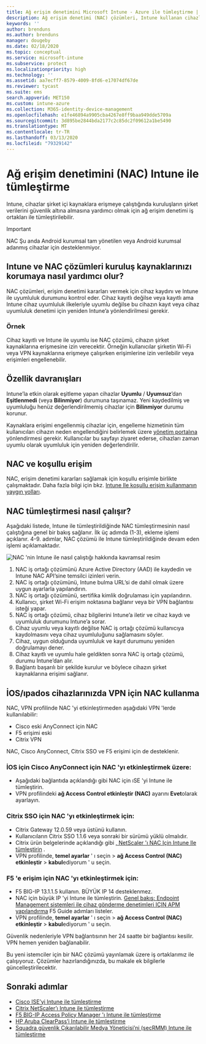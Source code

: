 ```yaml
---
title: Ağ erişim denetimini Microsoft Intune - Azure ile tümleştirme | Microsoft Docs
description: Ağ erişim denetimi (NAC) çözümleri, Intune kullanan cihazlarda kayıt ve uyumluluğu denetler. NAC bazı davranışları içerir ve koşullu erişim ile birlikte çalışabilir. Çözümü eklemek için adımlara bakın ve ortak çözümlerin bir listesini alın.
keywords: ''
author: brenduns
ms.author: brenduns
manager: dougeby
ms.date: 02/18/2020
ms.topic: conceptual
ms.service: microsoft-intune
ms.subservice: protect
ms.localizationpriority: high
ms.technology: ''
ms.assetid: aa7ecff7-8579-4009-8fd6-e17074df67de
ms.reviewer: tycast
ms.suite: ems
search.appverid: MET150
ms.custom: intune-azure
ms.collection: M365-identity-device-management
ms.openlocfilehash: e1fe46894a9905cba4267e8ff9baa949dde5709a
ms.sourcegitcommit: 3d895be2844bda2177c2c85dc2f09612a1be5490
ms.translationtype: MT
ms.contentlocale: tr-TR
ms.lasthandoff: 03/13/2020
ms.locfileid: "79329142"
---
```

# <a name="network-access-control-nac-integration-with-intune"></a>Ağ erişim denetimini (NAC) Intune ile tümleştirme

Intune, cihazlar şirket içi kaynaklara erişmeye çalıştığında kuruluşların şirket verilerini güvenlik altına almasına yardımcı olmak için ağ erişim denetimi iş ortakları ile tümleştirilebilir.

>[!IMPORTANT]
> NAC Şu anda Android kurumsal tam yönetilen veya Android kurumsal adanmış cihazlar için desteklenmiyor.

## <a name="how-do-intune-and-nac-solutions-help-protect-your-organization-resources"></a>Intune ve NAC çözümleri kuruluş kaynaklarınızı korumaya nasıl yardımcı olur?

NAC çözümleri, erişim denetimi kararları vermek için cihaz kaydını ve Intune ile uyumluluk durumunu kontrol eder. Cihaz kayıtlı değilse veya kayıtlı ama Intune cihaz uyumluluk ilkeleriyle uyumlu değilse bu cihazın kayıt veya cihaz uyumluluk denetimi için yeniden Intune’a yönlendirilmesi gerekir.

### <a name="example"></a>Örnek

Cihaz kayıtlı ve Intune ile uyumlu ise NAC çözümü, cihazın şirket kaynaklarına erişmesine izin verecektir. Örneğin kullanıcılar şirketin Wi-Fi veya VPN kaynaklarına erişmeye çalışırken erişimlerine izin verilebilir veya erişimleri engellenebilir.

## <a name="feature-behaviors"></a>Özellik davranışları

Intune’la etkin olarak eşitleme yapan cihazlar **Uyumlu** / **Uyumsuz**’dan **Eşitlenmedi** (veya **Bilinmiyor**) durumuna taşınamaz. Yeni kaydedilmiş ve uyumluluğu henüz değerlendirilmemiş cihazlar için **Bilinmiyor** durumu korunur.

Kaynaklara erişimi engellenmiş cihazlar için, engelleme hizmetinin tüm kullanıcıları cihazın neden engellendiğini belirlemek üzere [yönetim portalına](https://portal.manage.microsoft.com) yönlendirmesi gerekir.  Kullanıcılar bu sayfayı ziyaret ederse, cihazları zaman uyumlu olarak uyumluluk için yeniden değerlendirilir.

## <a name="nac-and-conditional-access"></a>NAC ve koşullu erişim

NAC, erişim denetimi kararları sağlamak için koşullu erişimle birlikte çalışmaktadır. Daha fazla bilgi için bkz. [Intune Ile koşullu erişim kullanmanın yaygın yolları](conditional-access-intune-common-ways-use.md).

## <a name="how-the-nac-integration-works"></a>NAC tümleştirmesi nasıl çalışır?

Aşağıdaki listede, Intune ile tümleştirildiğinde NAC tümleştirmesinin nasıl çalıştığına genel bir bakış sağlanır. İlk üç adımda (1-3), ekleme işlemi açıklanır. 4-9. adımlar, NAC çözümü ile Intune tümleştirildiğinde devam eden işlemi açıklamaktadır.

![NAC 'nin Intune ile nasıl çalıştığı hakkında kavramsal resim](./media/network-access-control-integrate/ca-intune-common-ways-2.png)

1. NAC iş ortağı çözümünü Azure Active Directory (AAD) ile kaydedin ve Intune NAC API’sine temsilci izinleri verin.
2. NAC iş ortağı çözümünü, Intune bulma URL’si de dahil olmak üzere uygun ayarlarla yapılandırın.
3. NAC iş ortağı çözümünü, sertifika kimlik doğrulaması için yapılandırın.
4. Kullanıcı, şirket Wi-Fi erişim noktasına bağlanır veya bir VPN bağlantısı isteği yapar.
5. NAC iş ortağı çözümü, cihaz bilgilerini Intune’a iletir ve cihaz kaydı ve uyumluluk durumunu Intune’a sorar.
6. Cihaz uyumlu veya kayıtlı değilse NAC iş ortağı çözümü kullanıcıya kaydolmasını veya cihaz uyumluluğunu sağlamasını söyler.
7. Cihaz, uygun olduğunda uyumluluk ve kayıt durumunu yeniden doğrulamayı dener.
8. Cihaz kayıtlı ve uyumlu hale geldikten sonra NAC iş ortağı çözümü, durumu Intune’dan alır.
9. Bağlantı başarılı bir şekilde kurulur ve böylece cihazın şirket kaynaklarına erişimi sağlanır.

## <a name="use-nac-for-vpn-on-your-iosipados-devices"></a>İOS/ıpados cihazlarınızda VPN için NAC kullanma  

NAC, VPN profilinde NAC 'yi etkinleştirmeden aşağıdaki VPN 'lerde kullanılabilir:

  - Cisco eski AnyConnect için NAC
  - F5 erişimi eski
  - Citrix VPN

NAC, Cisco AnyConnect, Citrix SSO ve F5 erişimi için de desteklenir. 

### <a name="to-enable-nac-for-cisco-anyconnect-for-ios"></a>İOS için Cisco AnyConnect için NAC 'yı etkinleştirmek üzere:

  - Aşağıdaki bağlantıda açıklandığı gibi NAC için ıSE 'yi Intune ile tümleştirin.
  - VPN profilindeki **ağ Access Control etkinleştir (NAC)** ayarını **Evet**olarak ayarlayın.

### <a name="to-enable-nac-for-citrix-sso"></a>Citrix SSO için NAC 'yı etkinleştirmek için:

  - Citrix Gateway 12.0.59 veya üstünü kullanın.  
  - Kullanıcıların Citrix SSO 1.1.6 veya sonraki bir sürümü yüklü olmalıdır.
  - Citrix ürün belgelerinde açıklandığı gibi [, NetScaler 'ı NAC Için Intune Ile tümleştirin](https://docs.citrix.com/en-us/netscaler-gateway/12/microsoft-intune-integration/configuring-network-access-control-device-check-for-netscaler-gateway-virtual-server-for-single-factor-authentication-deployment.html) .
  - VPN profilinde, **temel ayarlar** ' ı seçin > **ağ Access Control (NAC) etkinleştir** > **kabul**ediyorum ' u seçin.


### <a name="to-enable-nac-for-f5-access"></a>F5 'e erişim için NAC 'yı etkinleştirmek için:

  - F5 BIG-IP 13.1.1.5 kullanın. BÜYÜK IP 14 desteklenmez.
  - NAC için büyük IP 'yi Intune ile tümleştirin. [Genel bakış: Endpoint Management sistemleri ile cihaz gönderme denetimleri IÇIN APM yapılandırma](https://support.f5.com/kb/en-us/products/big-ip_apm/manuals/product/apm-client-configuration-7-1-6/6.html#guid-0bd12e12-8107-40ec-979d-c44779a8cc89) F5 Guide adımları listeler.
  - VPN profilinde, **temel ayarlar** ' ı seçin > **ağ Access Control (NAC) etkinleştir** > **kabul**ediyorum ' u seçin.

  Güvenlik nedenleriyle VPN bağlantısının her 24 saatte bir bağlantısı kesilir. VPN hemen yeniden bağlanabilir.

Bu yeni istemciler için bir NAC çözümü yayınlamak üzere iş ortaklarımız ile çalışıyoruz. Çözümler hazırlandığınızda, bu makale ek bilgilerle güncelleştirilecektir.

## <a name="next-steps"></a>Sonraki adımlar

- [Cisco ISE’yi Intune ile tümleştirme](https://www.cisco.com/c/en/us/td/docs/security/ise/2-1/admin_guide/b_ise_admin_guide_21/b_ise_admin_guide_20_chapter_01000.html)
- [Citrix NetScaler’ı Intune ile tümleştirme](https://docs.citrix.com/en-us/netscaler-gateway/12/microsoft-intune-integration/configuring-network-access-control-device-check-for-netscaler-gateway-virtual-server-for-single-factor-authentication-deployment.html)
- [F5 BIG-IP Access Policy Manager 'ı Intune ile tümleştirme](https://support.f5.com/kb/en-us/products/big-ip_apm/manuals/product/apm-client-configuration-13-0-0/6.html)
- [HP Aruba ClearPass’i Intune ile tümleştirme](https://support.arubanetworks.com/Documentation/tabid/77/DMXModule/512/Command/Core_Download/Default.aspx?EntryId=31271)
- [Squadra güvenlik Çıkarılabilir Medya Yöneticisi’ni (secRMM) Intune ile tümleştirme](http://www.squadratechnologies.com/StaticContent/ProductDownload/secRMM/9.9.0.0/secRMMIntuneAccessControlSetupGuide.pdf)
